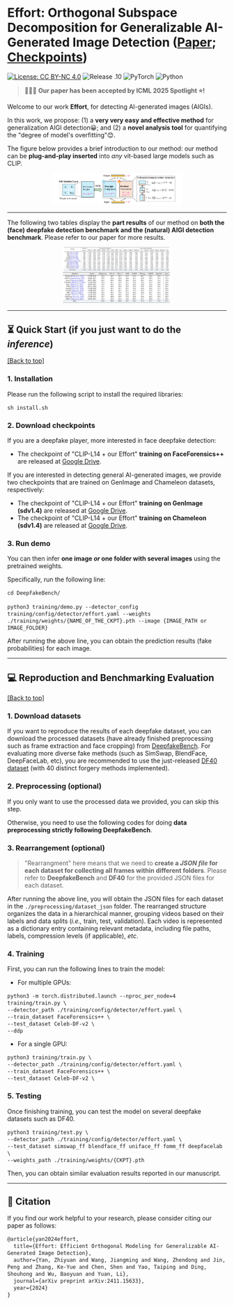 # Effort: Orthogonal Subspace Decomposition for Generalizable AI-Generated Image Detection ([Paper](https://arxiv.org/abs/2411.15633); [Checkpoints](https://drive.google.com/drive/folders/19kQwGDjF18uk78EnnypxxOLaG4Aa4v1h?usp=sharing))

[![License: CC BY-NC 4.0](https://img.shields.io/badge/License-CC_BY--NC_4.0-brightgreen.svg)](https://creativecommons.org/licenses/by-nc/4.0/) ![Release .10](https://img.shields.io/badge/Release-1.0-brightgreen) ![PyTorch](https://img.shields.io/badge/PyTorch-1.11-brightgreen) ![Python](https://img.shields.io/badge/Python-3.7.2-brightgreen)

> 🎉🎉🎉 **Our paper has been accepted by ICML 2025 Spotlight ⭐!**

Welcome to our work **Effort**, for detecting AI-generated images (AIGIs).

In this work, we propose: (1) a **very very easy and effective method** for generalization AIGI detection😀; and (2) a **novel analysis tool** for quantifying the "degree of model's overfitting"😊.


The figure below provides a brief introduction to our method: our method can be **plug-and-play inserted** into *any* vit-based large models such as CLIP.

<div align="center"> 
</div>
<div style="text-align:center;">
  <img src="figs/effort_pipeline.png" style="max-width:60%;">
</div>


---


The following two tables display the **part results** of our method on **both the (face) deepfake detection benchmark and the (natural) AIGI detection benchmark**. Please refer to our paper for more results.

<div align="center"> 
</div>
<div style="text-align:center;">
  <img src="figs/deepfake_tab1.png" style="max-width:50%;">
</div>



<div align="center"> 
</div>
<div style="text-align:center;">
  <img src="figs/genimage_tab.png" style="max-width:50%;">
</div>

---


## ⏳ Quick Start (if you just want to do the *inference*)
<a href="#top">[Back to top]</a>


### 1. Installation
Please run the following script to install the required libraries:

```
sh install.sh
```

### 2. Download checkpoints
If you are a deepfake player, more interested in face deepfake detection:
- The checkpoint of "CLIP-L14 + our Effort" **training on FaceForensics++** are released at [Google Drive](https://drive.google.com/file/d/16QdtCScfOf4ZLGEX-VdlLcJQkj2e7zu2/view?usp=drive_link).

If you are interested in detecting general AI-generated images, we provide two checkpoints that are trained on GenImage and Chameleon datasets, respectively:
- The checkpoint of "CLIP-L14 + our Effort" **training on GenImage (sdv1.4)** are released at [Google Drive](https://drive.google.com/file/d/1UXf1hC9FC1yV93uKwXSkdtepsgpIAU9d/view?usp=sharing).
- The checkpoint of "CLIP-L14 + our Effort" **training on Chameleon (sdv1.4)** are released at [Google Drive](https://drive.google.com/file/d/1GlJ1y4xmTdqV0FfIcyBwNNU6cQird9DR/view?usp=sharing).


### 3. Run demo
You can then infer **one image *or* one folder with several images** using the pretrained weights. 

Specifically, run the following line:

```
cd DeepfakeBench/

python3 training/demo.py --detector_config training/config/detector/effort.yaml --weights ./training/weights/{NAME_OF_THE_CKPT}.pth --image {IMAGE_PATH or IMAGE_FOLDER}
```

After running the above line, you can obtain the prediction results (fake probabilities) for each image. 


---


## 💻 Reproduction and Benchmarking Evaluation

<a href="#top">[Back to top]</a>


### 1. Download datasets

If you want to reproduce the results of each deepfake dataset, you can download the processed datasets (have already finished preprocessing such as frame extraction and face cropping) from [DeepfakeBench](https://github.com/SCLBD/DeepfakeBench). For evaluating more diverse fake methods (such as SimSwap, BlendFace, DeepFaceLab, etc), you are recommended to use the just-released [DF40 dataset](https://github.com/YZY-stack/DF40) (with 40 distinct forgery methods implemented).



### 2. Preprocessing (**optional**)

If you only want to use the processed data we provided, you can skip this step. 

Otherwise, you need to use the following codes for doing **data preprocessing strictly following DeepfakeBench**.


### 3. Rearrangement (**optional**)

> "Rearrangment" here means that we need to **create a *JSON file* for each dataset for collecting all frames within different folders**. Please refer to **DeepfakeBench** and **DF40** for the provided JSON files for each dataset.

After running the above line, you will obtain the JSON files for each dataset in the `./preprocessing/dataset_json` folder. The rearranged structure organizes the data in a hierarchical manner, grouping videos based on their labels and data splits (*i.e.,* train, test, validation). Each video is represented as a dictionary entry containing relevant metadata, including file paths, labels, compression levels (if applicable), *etc*. 



### 4. Training

First, you can run the following lines to train the model:
- For multiple GPUs:
```
python3 -m torch.distributed.launch --nproc_per_node=4 training/train.py \
--detector_path ./training/config/detector/effort.yaml \
--train_dataset FaceForensics++ \
--test_dataset Celeb-DF-v2 \
--ddp
```
- For a single GPU:
```
python3 training/train.py \
--detector_path ./training/config/detector/effort.yaml \
--train_dataset FaceForensics++ \
--test_dataset Celeb-DF-v2 \
```

### 5. Testing

Once finishing training, you can test the model on several deepfake datasets such as DF40.

```
python3 training/test.py \
--detector_path ./training/config/detector/effort.yaml \
--test_dataset simswap_ff blendface_ff uniface_ff fomm_ff deepfacelab \
--weights_path ./training/weights/{CKPT}.pth
```
Then, you can obtain similar evaluation results reported in our manuscript.


---

## 📕 Citation
If you find our work helpful to your research, please consider citing our paper as follows:
```
@article{yan2024effort,
  title={Effort: Efficient Orthogonal Modeling for Generalizable AI-Generated Image Detection},
  author={Yan, Zhiyuan and Wang, Jiangming and Wang, Zhendong and Jin, Peng and Zhang, Ke-Yue and Chen, Shen and Yao, Taiping and Ding, Shouhong and Wu, Baoyuan and Yuan, Li},
  journal={arXiv preprint arXiv:2411.15633},
  year={2024}
}
```


